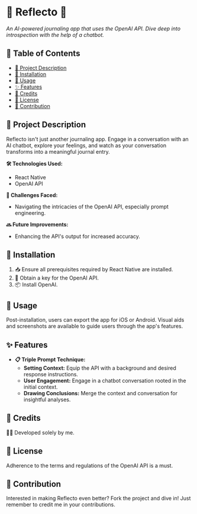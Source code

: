 # 🌟 Reflecto 🌟

_An AI-powered journaling app that uses the OpenAI API. Dive deep into introspection with the help of a chatbot._

## 📌 Table of Contents
- [📖 Project Description](#-project-description)
- [🔧 Installation](#-installation)
- [🚀 Usage](#-usage)
- [✨ Features](#-features)
- [👥 Credits](#-credits)
- [📜 License](#-license)
- [🤝 Contribution](#-contribution)

## 📖 Project Description

Reflecto isn't just another journaling app. Engage in a conversation with an AI chatbot, explore your feelings, and watch as your conversation transforms into a meaningful journal entry.

**🛠 Technologies Used:**
- React Native
- OpenAI API

**🚧 Challenges Faced:**
- Navigating the intricacies of the OpenAI API, especially prompt engineering.

**🔜 Future Improvements:**
- Enhancing the API's output for increased accuracy.

## 🔧 Installation

1. 📥 Ensure all prerequisites required by React Native are installed.
2. 🔑 Obtain a key for the OpenAI API.
3. 📦 Install OpenAI.

## 🚀 Usage

Post-installation, users can export the app for iOS or Android. Visual aids and screenshots are available to guide users through the app's features.

## ✨ Features

- **📋 Triple Prompt Technique:** 
  * **Setting Context:** Equip the API with a background and desired response instructions.
  * **User Engagement:** Engage in a chatbot conversation rooted in the initial context.
  * **Drawing Conclusions:** Merge the context and conversation for insightful analyses.

## 👥 Credits

🙋‍♂️ Developed solely by me.

## 📜 License

Adherence to the terms and regulations of the OpenAI API is a must.

## 🤝 Contribution

Interested in making Reflecto even better? Fork the project and dive in! Just remember to credit me in your contributions.
